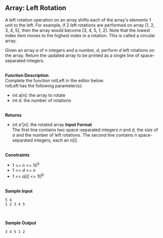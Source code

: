 
## Array: Left Rotation
A left rotation operation on an array shifts each of the array's elements 1 unit to the left. For example, if 2 left rotations are performed on array [1, 2, 3, 4, 5], then the array would become [3, 4, 5, 1, 2]. Note that the lowest index item moves to the highest index in a rotation. This is called a circular array.

Given an array <i>a</i> of <i>n</i> integers and a number, <i>d</i>, perform <i>d</i> left rotations on the array. Return the updated array to be printed as a single line of space-separated integers.<br/><br/>

<b>Function Description</b><br/>
Complete the function rotLeft in the editor below.<br/>
rotLeft has the following parameter(s):<br/>
- int a[n]: the array to rotate<br/>
- int d: the number of rotations<br/><br/>

<b>Returns</b><br/>
- int a'[n]: the rotated array
<b>Input Format</b><br/>
The first line contains two space-separated integers <i>n</i> and <i>d</i>, the size of <i>a</i> and the number of left rotations.
The second line contains <i>n</i> space-separated integers, each an <i>n[i]</i>.<br/><br/>

<b>Constraints</b><br/>
- 1 <=<i> n </i><= 10<sup>5</sup>
- 1 <=<i> d </i><= <i> n </i>
- 1 <=<i> a[i] </i><= 10<sup>6</sup><br/><br/>

<b>Sample Input</b><br/>
```
5 4
1 2 3 4 5
```
<br/>

<b>Sample Output</b><br/>
```
3 4 5 1 2
```
<br/>
